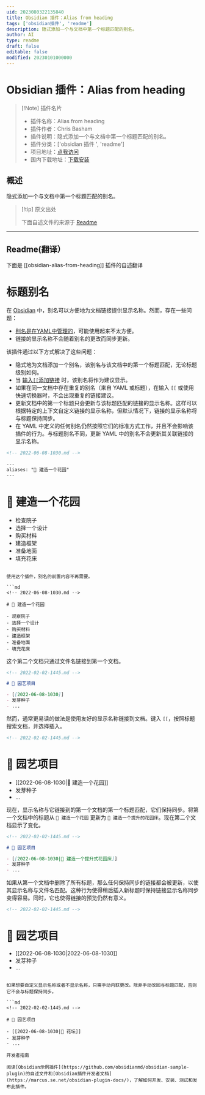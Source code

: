 ```yaml
---
uid: 2023080322135840
title: Obsidian 插件：Alias from heading
tags: ['obsidian插件', 'readme']
description: 隐式添加一个与文档中第一个标题匹配的别名。
author: AI
type: readme
draft: false
editable: false
modified: 20230101000000
---
```


# Obsidian 插件：Alias from heading

> [!Note] 插件名片
> - 插件名称：Alias from heading
> - 插件作者：Chris Basham
> - 插件说明：隐式添加一个与文档中第一个标题匹配的别名。
> - 插件分类：['obsidian 插件 ', 'readme']
> - 项目地址：[点我访问](https://github.com/basham/obsidian-alias-from-heading)
> - 国内下载地址：[下载安装](https://pkmer.cn/products/plugin/pluginMarket/?obsidian-alias-from-heading)

## 概述

隐式添加一个与文档中第一个标题匹配的别名。

> [!tip] 原文出处
>
>下面自述文件的来源于 [Readme](https://ghproxy.net/https://raw.githubusercontent.com/basham/obsidian-alias-from-heading/main/README.md)
>

---

## Readme(翻译）

下面是 [[obsidian-alias-from-heading]] 插件的自述翻译

# 标题别名

在 [Obsidian](https://obsidian.md) 中，别名可以方便地为文档链接提供显示名称。然而，存在一些问题：

- [别名是在YAML中管理的](https://help.obsidian.md/Linking+notes+and+files/Aliases)，可能使用起来不太方便。
- 链接的显示名称不会随着别名的更改而同步更新。

该插件通过以下方式解决了这些问题：

- 隐式地为文档添加一个别名，该别名与该文档中的第一个标题匹配，无论标题级别如何。
- 当 [输入`[[`添加链接](https://help.obsidian.md/How+to/Internal+link) 时，该别名将作为建议显示。
- 如果在同一文档中存在重复的别名（来自 YAML 或标题），在输入 `[[` 或使用快速切换器时，不会出现重复的链接建议。
- 更新文档中的第一个标题只会更新与该标题匹配的链接的显示名称。这样可以根据特定的上下文自定义链接的显示名称，但默认情况下，链接的显示名称将与标题保持同步。
- 在 YAML 中定义的任何别名仍然按照它们的标准方式工作，并且不会影响该插件的行为。与标题别名不同，更新 YAML 中的别名不会更新其关联链接的显示名称。

```md
<!-- 2022-06-08-1030.md -->

---
aliases: "🍅 建造一个花园"
---
```

# 🍅 建造一个花园

- 检查院子
- 选择一个设计
- 购买材料
- 建造框架
- 准备地面
- 填充花床

```

使用这个插件，别名的前置内容不再需要。

```md
<!-- 2022-06-08-1030.md -->

# 🍅 建造一个花园

- 观察院子
- 选择一个设计
- 购买材料
- 建造框架
- 准备地面
- 填充花床
```

这个第二个文档只通过文件名链接到第一个文档。

```md
<!-- 2022-02-02-1445.md -->

# 🥬 园艺项目

- [[2022-06-08-1030]]
- 发芽种子
- ...

```

然而，通常更易读的做法是使用友好的显示名称链接到文档。键入 `[[`，按照标题搜索文档，并选择插入。

```md
<!-- 2022-02-02-1445.md -->
```

# 🥬 园艺项目

- [[2022-06-08-1030|🍅 建造一个花园]]
- 发芽种子
- ...

现在，显示名称与它链接到的第一个文档的第一个标题匹配，它们保持同步。将第一个文档中的标题从 `🍅 建造一个花园` 更新为 `🥕 建造一个提升的花园床`。现在第二个文档显示了变化。

```md
<!-- 2022-02-02-1445.md -->

# 🥬 园艺项目

- [[2022-06-08-1030|🥕 建造一个提升式花园床]]
- 发芽种子
- ...

```

如果从第一个文档中删除了所有标题，那么任何保持同步的链接都会被更新，以使其显示名称与文件名匹配。这种行为使得稍后插入新标题时保持链接显示名称同步变得容易。同时，它也使得链接的预览仍然有意义。

```md
<!-- 2022-02-02-1445.md -->
```

# 🥬 园艺项目

- [[2022-06-08-1030|2022-06-08-1030]]
- 发芽种子
- ...

```

如果想要自定义显示名称或者不显示名称，只需手动内联更改。除非手动改回与标题匹配，否则它不会与标题保持同步。

```md
<!-- 2022-02-02-1445.md -->

# 🥬 园艺项目

- [[2022-06-08-1030|🌽 花坛]]
- 发芽种子
- ...

开发者指南

阅读[Obsidian示例插件](https://github.com/obsidianmd/obsidian-sample-plugin)的自述文件和[Obsidian插件开发者文档](https://marcus.se.net/obsidian-plugin-docs/)，了解如何开发、安装、测试和发布此插件。



